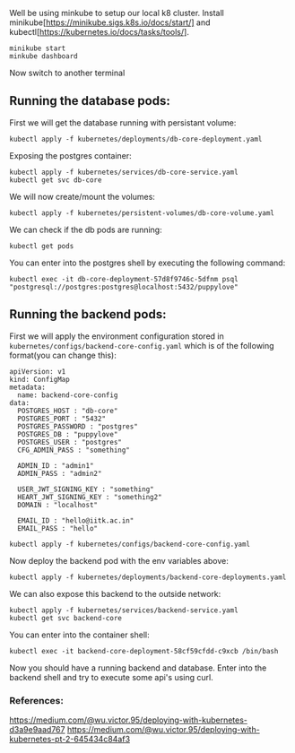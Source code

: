 Well be using minkube to setup our local k8 cluster. Install minikube[https://minikube.sigs.k8s.io/docs/start/] and kubectl[https://kubernetes.io/docs/tasks/tools/].


```
minikube start
minkube dashboard
```
Now switch to another terminal
## Running the database pods:


First we will get the database running with persistant volume:
```
kubectl apply -f kubernetes/deployments/db-core-deployment.yaml

```
Exposing the postgres container:
```
kubectl apply -f kubernetes/services/db-core-service.yaml
kubectl get svc db-core
```

We will now create/mount the volumes:
```
kubectl apply -f kubernetes/persistent-volumes/db-core-volume.yaml
```
We can check if the db pods are running:
```
kubectl get pods
```
You can enter into the postgres shell by executing the following command:
```
kubectl exec -it db-core-deployment-57d8f9746c-5dfnm psql "postgresql://postgres:postgres@localhost:5432/puppylove"

```

## Running the backend pods:
First we will apply the environment configuration stored in ` kubernetes/configs/backend-core-config.yaml` which is of the following format(you can change this):

```
apiVersion: v1
kind: ConfigMap
metadata:
  name: backend-core-config
data:
  POSTGRES_HOST : "db-core"
  POSTGRES_PORT : "5432"
  POSTGRES_PASSWORD : "postgres"
  POSTGRES_DB : "puppylove"
  POSTGRES_USER : "postgres"
  CFG_ADMIN_PASS : "something"

  ADMIN_ID : "admin1"
  ADMIN_PASS : "admin2"

  USER_JWT_SIGNING_KEY : "something"
  HEART_JWT_SIGNING_KEY : "something2"
  DOMAIN : "localhost"

  EMAIL_ID : "hello@iitk.ac.in"
  EMAIL_PASS : "hello"
```
```
kubectl apply -f kubernetes/configs/backend-core-config.yaml 
```
Now deploy the backend pod with the env variables above:
```
kubectl apply -f kubernetes/deployments/backend-core-deployments.yaml 
```

We can also expose this backend to the outside network:

```
kubectl apply -f kubernetes/services/backend-service.yaml
kubectl get svc backend-core
```
You can enter into the container shell:
```
kubectl exec -it backend-core-deployment-58cf59cfdd-c9xcb /bin/bash

```

Now you should have a running backend and database. Enter into the backend shell and try to execute some api's using curl.

### References:

https://medium.com/@wu.victor.95/deploying-with-kubernetes-d3a9e9aad767
https://medium.com/@wu.victor.95/deploying-with-kubernetes-pt-2-645434c84af3